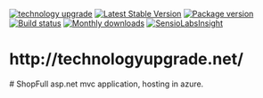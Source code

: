 [![technology upgrade](http://img.shields.io/packagist/l/upwork/php-upwork.svg)](http://technologyupgrade.net/)
[![Latest Stable Version](https://poser.pugx.org/upwork/php-upwork/v/stable.svg)](https://github.com/vlo111)
[![Package version](http://img.shields.io/packagist/v/upwork/php-upwork.svg)](https://packagist.org/packages/upwork/php-upwork)
[![Build status](https://travis-ci.org/upwork/php-upwork.svg)](http://technologyupgrade.net/)
[![Monthly downloads](http://img.shields.io/packagist/dm/upwork/php-upwork.svg)](http://technologyupgrade.net/)
[![SensioLabsInsight](https://insight.sensiolabs.com/projects/5e7c00ac-ac19-4b77-92ab-e8888a60028e/mini.png)](http://technologyupgrade.net/)


<h1>http://technologyupgrade.net/</h1>
# ShopFull
asp.net mvc application, hosting in azure.
